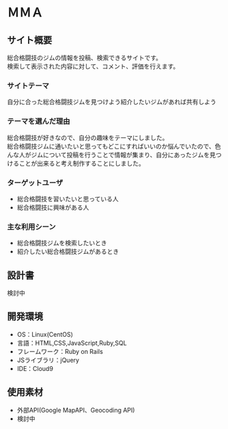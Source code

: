 # ＭＭＡ

## サイト概要
総合格闘技のジムの情報を投稿、検索できるサイトです。<br>
検索して表示された内容に対して、コメント、評価を行えます。
### サイトテーマ
自分に合った総合格闘技ジムを見つけよう紹介したいジムがあれば共有しよう

### テーマを選んだ理由
総合格闘技が好きなので、自分の趣味をテーマにしました。<br>
総合格闘技ジムに通いたいと思ってもどこにすればいいのか悩んでいたので、色んな人がジムについて投稿を行うことで情報が集まり、自分にあったジムを見つけることが出来ると考え制作することにしました。


### ターゲットユーザ
- 総合格闘技を習いたいと思っている人
- 総合格闘技に興味がある人

### 主な利用シーン
- 総合格闘技ジムを検索したいとき
- 紹介したい総合格闘技ジムがあるとき

## 設計書
検討中

## 開発環境
- OS：Linux(CentOS)
- 言語：HTML,CSS,JavaScript,Ruby,SQL
- フレームワーク：Ruby on Rails
- JSライブラリ：jQuery
- IDE：Cloud9

## 使用素材
- 外部API(Google MapAPI、Geocoding API)
- 検討中


